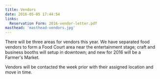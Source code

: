 ```yaml
---
title: Vendors
date: 2016-05-05 17:44:54
links:
  Reservation Form: 2016-vendor-letter.pdf
masthead: 'masthead-vendors.jpg'
---
```

There will be three areas for vendors this year. We have separated food vendors to form a Food Court area near the entertainment stage; craft and business booths will setup in downtown; and new for 2016 will be a Farmer's Market.

Vendors will be contacted the week prior with their assigned location and move in time.
